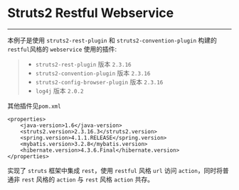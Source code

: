# Struts2 Restful Webservice

---
本例子是使用 `struts2-rest-plugin` 和 `struts2-convention-plugin` 构建的 `restful`风格的 `webservice`
使用的插件:
>* `struts2-rest-plugin` 版本 `2.3.16`
>* `struts2-convention-plugin` 版本 `2.3.16`
>* `struts2-config-browser-plugin` 版本 `2.3.16`
>* `log4j` 版本 `2.0.2`

其他插件见`pom.xml`

    <properties>
        <java-version>1.6</java-version>
        <struts2.version>2.3.16.3</struts2.version>
        <spring.version>4.1.1.RELEASE</spring.version>
        <mybatis.version>3.2.8</mybatis.version>
        <hibernate.version>4.3.6.Final</hibernate.version>		
    </properties>
实现了 `struts` 框架中集成 `rest`，使用 `restful` 风格 `url` 访问 `action`，同时将普通非 `rest` 风格的 `action` 与 `rest` 风格 `action` 共存。

